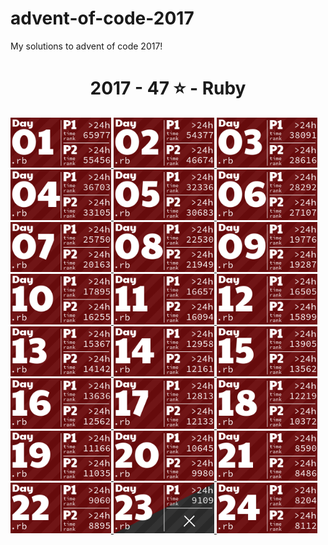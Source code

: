 # advent-of-code-2017

My solutions to advent of code 2017!

<!-- AOC TILES BEGIN -->
<h1 align="center">
  2017 - 47 ⭐ - Ruby
</h1>
<a href="12-01-17/main.rb">
  <img src=".aoc_tiles/tiles/2017/01.png" width="161px">
</a>
<a href="12-02-17/main.rb">
  <img src=".aoc_tiles/tiles/2017/02.png" width="161px">
</a>
<a href="12-03-17/main.rb">
  <img src=".aoc_tiles/tiles/2017/03.png" width="161px">
</a>
<a href="12-04-17/main.rb">
  <img src=".aoc_tiles/tiles/2017/04.png" width="161px">
</a>
<a href="12-05-17/main.rb">
  <img src=".aoc_tiles/tiles/2017/05.png" width="161px">
</a>
<a href="12-06-17/main.rb">
  <img src=".aoc_tiles/tiles/2017/06.png" width="161px">
</a>
<a href="12-07-17/main.rb">
  <img src=".aoc_tiles/tiles/2017/07.png" width="161px">
</a>
<a href="12-08-17/main.rb">
  <img src=".aoc_tiles/tiles/2017/08.png" width="161px">
</a>
<a href="12-09-17/main.rb">
  <img src=".aoc_tiles/tiles/2017/09.png" width="161px">
</a>
<a href="12-10-17/main.rb">
  <img src=".aoc_tiles/tiles/2017/10.png" width="161px">
</a>
<a href="12-11-17/main.rb">
  <img src=".aoc_tiles/tiles/2017/11.png" width="161px">
</a>
<a href="12-12-17/main.rb">
  <img src=".aoc_tiles/tiles/2017/12.png" width="161px">
</a>
<a href="12-13-17/main.rb">
  <img src=".aoc_tiles/tiles/2017/13.png" width="161px">
</a>
<a href="12-14-17/main.rb">
  <img src=".aoc_tiles/tiles/2017/14.png" width="161px">
</a>
<a href="12-15-17/main.rb">
  <img src=".aoc_tiles/tiles/2017/15.png" width="161px">
</a>
<a href="12-16-17/main.rb">
  <img src=".aoc_tiles/tiles/2017/16.png" width="161px">
</a>
<a href="12-17-17/main.rb">
  <img src=".aoc_tiles/tiles/2017/17.png" width="161px">
</a>
<a href="12-18-17/main.rb">
  <img src=".aoc_tiles/tiles/2017/18.png" width="161px">
</a>
<a href="12-19-17/main.rb">
  <img src=".aoc_tiles/tiles/2017/19.png" width="161px">
</a>
<a href="12-20-17/main.rb">
  <img src=".aoc_tiles/tiles/2017/20.png" width="161px">
</a>
<a href="12-21-17/main.rb">
  <img src=".aoc_tiles/tiles/2017/21.png" width="161px">
</a>
<a href="12-22-17/main.rb">
  <img src=".aoc_tiles/tiles/2017/22.png" width="161px">
</a>
<a href="12-23-17/main.rb">
  <img src=".aoc_tiles/tiles/2017/23.png" width="161px">
</a>
<a href="12-24-17/main.rb">
  <img src=".aoc_tiles/tiles/2017/24.png" width="161px">
</a>
<!-- AOC TILES END -->
